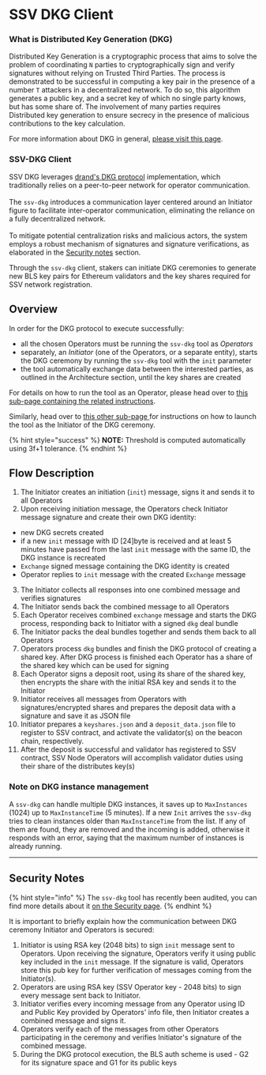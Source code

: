 # SSV DKG Client

### What is Distributed Key Generation (DKG)

Distributed Key Generation is a cryptographic process that aims to solve the problem of coordinating `N` parties to cryptographically sign and verify signatures without relying on Trusted Third Parties. The process is demonstrated to be successful in computing a key pair in the presence of a number `T` attackers in a decentralized network. To do so, this algorithm generates a public key, and a secret key of which no single party knows, but has some share of. The involvement of many parties requires Distributed key generation to ensure secrecy in the presence of malicious contributions to the key calculation.

For more information about DKG in general, [please visit this page](https://en.wikipedia.org/wiki/Distributed\_key\_generation).

### SSV-DKG Client

SSV DKG leverages [drand's DKG protocol](https://drand.love/docs/cryptography/#setup-phase) implementation, which traditionally relies on a peer-to-peer network for operator communication. \
\
The `ssv-dkg` introduces a communication layer centered around an Initiator figure to facilitate inter-operator communication, eliminating the reliance on a fully decentralized network. \
\
To mitigate potential centralization risks and malicious actors, the system employs a robust mechanism of signatures and signature verifications, as elaborated in the [Security notes](./#security-notes) section.

Through the `ssv-dkg` client, stakers can initiate DKG ceremonies to generate new BLS key pairs for Ethereum validators and the key shares required for SSV network registration.

## Overview

In order for the DKG protocol to execute successfully:

* all the chosen Operators must be running the `ssv-dkg` tool as _Operators_
* separately, an _Initiator_ (one of the Operators, or a separate entity), starts the DKG ceremony by running the `ssv-dkg` tool with the `init` parameter
* the tool automatically exchange data between the interested parties, as outlined in the Architecture section, until the key shares are created

For details on how to run the tool as an Operator, please head over to [this sub-page containing the related instructions](../../../operator-user-guides/operator-node/enabling-dkg.md).

Similarly, head over to [this other sub-page ](generate-key-shares.md)for instructions on how to launch the tool as the Initiator of the DKG ceremony.

{% hint style="success" %}
**NOTE:** Threshold is computed automatically using 3f+1 tolerance.
{% endhint %}

## Flow Description

1. The Initiator creates an initiation (`init`) message, signs it and sends it to all Operators
2. Upon receiving initiation message, the Operators check Initiator message signature and create their own DKG identity:

* new DKG secrets created
* if a new `init` message with ID \[24]byte is received and at least 5 minutes have passed from the last `init` message with the same ID, the DKG instance is recreated
* `Exchange` signed message containing the DKG identity is created
* Operator replies to `init` message with the created `Exchange` message

3. The Initiator collects all responses into one combined message and verifies signatures
4. The Initiator sends back the combined message to all Operators
5. Each Operator receives combined `exchange` message and starts the DKG process, responding back to Initiator with a signed `dkg` deal bundle
6. The Initiator packs the deal bundles together and sends them back to all Operators
7. Operators process `dkg` bundles and finish the DKG protocol of creating a shared key. After DKG process is finished each Operator has a share of the shared key which can be used for signing
8. Each Operator signs a deposit root, using its share of the shared key, then encrypts the share with the initial RSA key and sends it to the Initiator
9. Initiator receives all messages from Operators with signatures/encrypted shares and prepares the deposit data with a signature and save it as JSON file
10. Initiator prepares a `keyshares.json` and a `deposit_data.json` file to register to SSV contract, and activate the validator(s) on the beacon chain, respectively.
11. After the deposit is successful and validator has registered to SSV contract, SSV Node Operators will accomplish validator duties using their share of the distributes key(s)

### Note on DKG instance management

A `ssv-dkg` can handle multiple DKG instances, it saves up to `MaxInstances` (1024) up to `MaxInstanceTime` (5 minutes). If a new `Init` arrives the `ssv-dkg` tries to clean instances older than `MaxInstanceTime` from the list. If any of them are found, they are removed and the incoming is added, otherwise it responds with an error, saying that the maximum number of instances is already running.

***

## Security Notes

{% hint style="info" %}
The `ssv-dkg` tool has recently been audited, you can find more details about it [on the Security page](../../security.md#audit-resources).
{% endhint %}

It is important to briefly explain how the communication between DKG ceremony Initiator and Operators is secured:

1. Initiator is using RSA key (2048 bits) to sign `init` message sent to Operators. Upon receiving the signature, Operators verify it using public key included in the `init` message. If the signature is valid, Operators store this pub key for further verification of messages coming from the Initiator(s).
2. Operators are using RSA key (SSV Operator key - 2048 bits) to sign every message sent back to Initiator.
3. Initiator verifies every incoming message from any Operator using ID and Public Key provided by Operators' info file, then Initiator creates a combined message and signs it.
4. Operators verify each of the messages from other Operators participating in the ceremony and verifies Initiator's signature of the combined message.
5. During the DKG protocol execution, the BLS auth scheme is used - G2 for its signature space and G1 for its public keys
